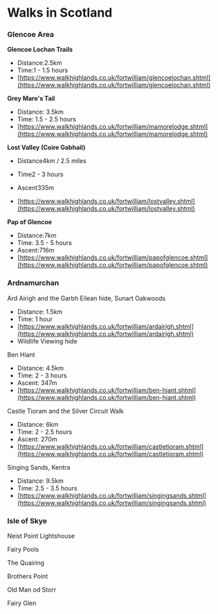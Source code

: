 # Walks in Scotland

### Glencoe Area

**Glencoe Lochan Trails**

* Distance:2.5km
* Time:1 - 1.5 hours
* [https://www.walkhighlands.co.uk/fortwilliam/glencoelochan.shtml](https://www.walkhighlands.co.uk/fortwilliam/glencoelochan.shtml)

**Grey Mare's Tail**

* Distance: 3.5km
* Time: 1.5 - 2.5 hours
* [https://www.walkhighlands.co.uk/fortwilliam/mamorelodge.shtml](https://www.walkhighlands.co.uk/fortwilliam/mamorelodge.shtml)

**Lost Valley \(Coire Gabhail\)**

* Distance4km / 2.5 miles

* Time2 - 3 hours

* Ascent335m

* [https://www.walkhighlands.co.uk/fortwilliam/lostvalley.shtml](https://www.walkhighlands.co.uk/fortwilliam/lostvalley.shtml)

**Pap of Glencoe**

* Distance:7km
* Time: 3.5 - 5 hours
* Ascent:716m
* [https://www.walkhighlands.co.uk/fortwilliam/papofglencoe.shtml](https://www.walkhighlands.co.uk/fortwilliam/papofglencoe.shtml)

### Ardnamurchan

Ard Airigh and the Garbh Eilean hide, Sunart Oakwoods

* Distance: 1.5km
* Time: 1 hour
* [https://www.walkhighlands.co.uk/fortwilliam/ardairigh.shtml](https://www.walkhighlands.co.uk/fortwilliam/ardairigh.shtml)
* Wildlife Viewing hide

Ben Hiant

* Distance: 4.5km
* Time: 2 - 3 hours
* Ascent: 347m
* [https://www.walkhighlands.co.uk/fortwilliam/ben-hiant.shtml](https://www.walkhighlands.co.uk/fortwilliam/ben-hiant.shtml)

Castle Tioram and the Silver Circuit Walk

* Distance: 6km
* Time: 2 - 2.5 hours
* Ascent: 270m
* [https://www.walkhighlands.co.uk/fortwilliam/castletioram.shtml](https://www.walkhighlands.co.uk/fortwilliam/castletioram.shtml)

Singing Sands, Kentra

* Distance: 9.5km
* Time: 2.5 - 3.5 hours
* [https://www.walkhighlands.co.uk/fortwilliam/singingsands.shtml](https://www.walkhighlands.co.uk/fortwilliam/singingsands.shtml)

### Isle of Skye

Neist Point Lightshouse

Fairy Pools

The Quairing

Brothers Point

Old Man od Storr

Fairy Glen

### 




